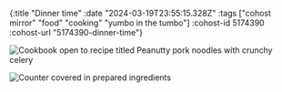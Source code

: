 {:title "Dinner time"
 :date "2024-03-19T23:55:15.328Z"
 :tags ["cohost mirror" "food" "cooking" "yumbo in the tumbo"]
 :cohost-id 5174390
 :cohost-url "5174390-dinner-time"}

![Cookbook open to recipe titled Peanutty pork noodles with crunchy celery](/img/cohost-mirror/5174390-dinner-time/IMG_8864.jpeg)

![Counter covered in prepared ingredients](/img/cohost-mirror/5174390-dinner-time/IMG_8865.jpeg)
